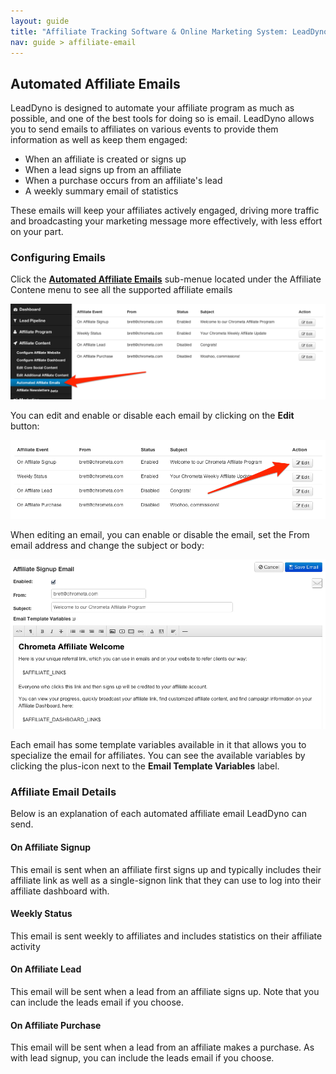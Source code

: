 ```yaml
---
layout: guide
title: "Affiliate Tracking Software & Online Marketing System: LeadDyno"
nav: guide > affiliate-email
---
```


## Automated Affiliate Emails

LeadDyno is designed to automate your affiliate program as much as possible, and one of the best tools for doing so
is email.  LeadDyno allows you to send emails to affiliates on various events to provide them information as well as
keep them engaged:

* When an affiliate is created or signs up
* When a lead signs up from an affiliate
* When a purchase occurs from an affiliate's lead
* A weekly summary email of statistics

These emails will keep your affiliates actively engaged, driving more traffic and broadcasting your marketing message
more effectively, with less effort on your part.

### Configuring Emails

Click the [**Automated Affiliate Emails**](https://app.leaddyno.com/affiliate_emails) sub-menue located under the
Affiliate Contene menu to see all the supported affiliate emails

![automated-affiliate-emails](/img/automated-affiliate-emails.png)

You can edit and enable or disable each email by clicking on the **Edit** button:

![automated-affiliate-emails-detail](/img/automated-affiliate-emails-detail.png)

When editing an email, you can enable or disable the email, set the From email address and change the subject or body:

![automated-affiliate-emails-edit](/img/automated-affiliate-emails-edit.png)

Each email has some template variables available in it that allows you to specialize the email for affiliates.  You can
see the available variables by clicking the plus-icon next to the **Email Template Variables** label.

### Affiliate Email Details

Below is an explanation of each automated affiliate email LeadDyno can send.

#### On Affiliate Signup

This email is sent when an affiliate first signs up and typically includes their affiliate link as well as a
single-signon link that they can use to log into their affiliate dashboard with.

#### Weekly Status

This email is sent weekly to affiliates and includes statistics on their affiliate activity

#### On Affiliate Lead

This email will be sent when a lead from an affiliate signs up.  Note that you can include the leads email if you
choose.

#### On Affiliate Purchase

This email will be sent when a lead from an affiliate makes a purchase.  As with lead signup, you can include the leads
email if you choose.


